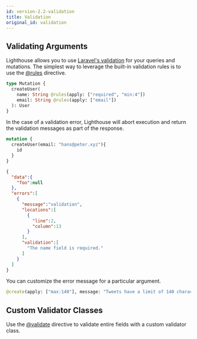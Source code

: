 ```yaml
---
id: version-2.2-validation
title: Validation
original_id: validation
---
```


## Validating Arguments

Lighthouse allows you to use [Laravel's validation](https://laravel.com/docs/validation) for your
queries and mutations. The simplest way to leverage the built-in validation rules is to use the
[@rules](directives#rules) directive.

```graphql
type Mutation {
  createUser(
    name: String @rules(apply: ["required", "min:4"])
    email: String @rules(apply: ["email"])
  ): User
}
```

In the case of a validation error, Lighthouse will abort execution and return the validation messages
as part of the response.

```graphql
mutation {
  createUser(email: "hans@peter.xyz"){
    id
  }
}
```

```json
{  
  "data":{  
    "foo":null
  },
  "errors":[  
    {  
      "message":"validation",
      "locations":[  
        {  
          "line":2,
          "column":13
        }
      ],
      "validation":[  
        "The name field is required."
      ]
    }
  ]
}
```

You can customize the error message for a particular argument.

```graphql
@create(apply: ["max:140"], message: "Tweets have a limit of 140 characters")
```

## Custom Validator Classes

Use the [@validate](directives#validate) directive to validate entire fields
with a custom validator class.
